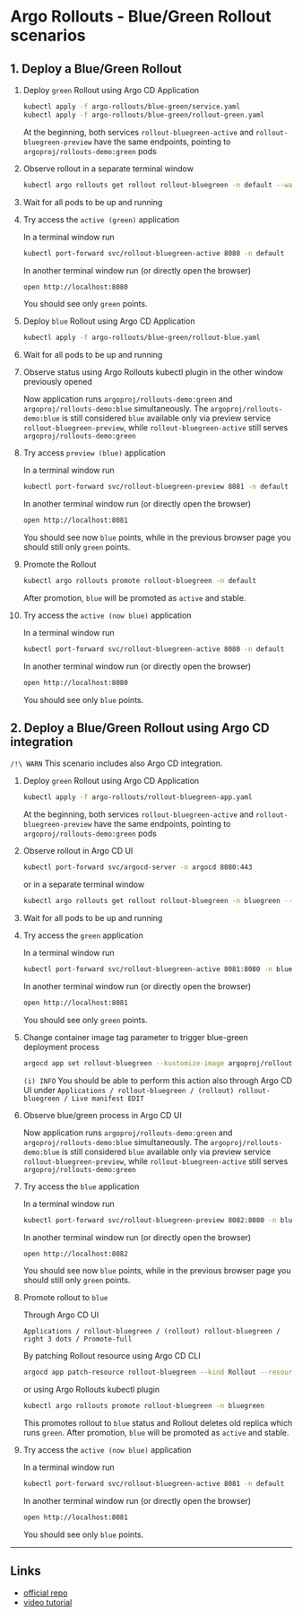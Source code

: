 
# Argo Rollouts - Blue/Green Rollout scenarios

## 1. Deploy a Blue/Green Rollout

1. Deploy `green` Rollout using Argo CD Application

    ```bash
    kubectl apply -f argo-rollouts/blue-green/service.yaml
    kubectl apply -f argo-rollouts/blue-green/rollout-green.yaml
    ```

    At the beginning, both services `rollout-bluegreen-active` and `rollout-bluegreen-preview` have the same endpoints, pointing to `argoproj/rollouts-demo:green` pods

1. Observe rollout in a separate terminal window

    ```bash
    kubectl argo rollouts get rollout rollout-bluegreen -n default --watch
    ```

1. Wait for all pods to be up and running

1. Try access the `active (green)` application

    In a terminal window run

    ```bash
    kubectl port-forward svc/rollout-bluegreen-active 8080 -n default
    ```

    In another terminal window run (or directly open the browser)
  
    ```bash
    open http://localhost:8080
    ```

    You should see only `green` points.

1. Deploy `blue` Rollout using Argo CD Application

    ```bash
    kubectl apply -f argo-rollouts/blue-green/rollout-blue.yaml
    ```

1. Wait for all pods to be up and running

1. Observe status using Argo Rollouts kubectl plugin in the other window previously opened

    Now application runs `argoproj/rollouts-demo:green` and `argoproj/rollouts-demo:blue` simultaneously. The `argoproj/rollouts-demo:blue` is still considered `blue` available only via preview service `rollout-bluegreen-preview`, while `rollout-bluegreen-active` still serves `argoproj/rollouts-demo:green`

1. Try access `preview (blue)` application

    In a terminal window run

    ```bash
    kubectl port-forward svc/rollout-bluegreen-preview 8081 -n default
    ```

    In another terminal window run (or directly open the browser)
  
    ```bash
    open http://localhost:8081
    ```

    You should see now `blue` points, while in the previous browser page you should still only `green` points.

1. Promote the Rollout

    ```bash
    kubectl argo rollouts promote rollout-bluegreen -n default
    ```

    After promotion, `blue` will be promoted as `active` and stable.

1. Try access the `active (now blue)` application

    In a terminal window run

    ```bash
    kubectl port-forward svc/rollout-bluegreen-active 8080 -n default
    ```

    In another terminal window run (or directly open the browser)

    ```bash
    open http://localhost:8080
    ```

    You should see only `blue` points.

## 2. Deploy a Blue/Green Rollout using Argo CD integration

`/!\ WARN` This scenario includes also Argo CD integration.

1. Deploy `green` Rollout using Argo CD Application

    ```bash
    kubectl apply -f argo-rollouts/rollout-bluegreen-app.yaml
    ```

    At the beginning, both services `rollout-bluegreen-active` and `rollout-bluegreen-preview` have the same endpoints, pointing to `argoproj/rollouts-demo:green` pods

1. Observe rollout in Argo CD UI

    ```bash
    kubectl port-forward svc/argocd-server -n argocd 8080:443
    ```

    or in a separate terminal window

    ```bash
    kubectl argo rollouts get rollout rollout-bluegreen -n bluegreen --watch
    ```

1. Wait for all pods to be up and running

1. Try access the `green` application

    In a terminal window run

    ```bash
    kubectl port-forward svc/rollout-bluegreen-active 8081:8080 -n bluegreen
    ```

    In another terminal window run (or directly open the browser)
  
    ```bash
    open http://localhost:8081
    ```

    You should see only `green` points.

1. Change container image tag parameter to trigger blue-green deployment process

    ```bash
    argocd app set rollout-bluegreen --kustomize-image argoproj/rollouts-demo:blue
    ```

    `(i) INFO` You should be able to perform this action also through Argo CD UI under `Applications / rollout-bluegreen / (rollout) rollout-bluegreen / Live manifest EDIT`

1. Observe blue/green process in Argo CD UI

    Now application runs `argoproj/rollouts-demo:green` and `argoproj/rollouts-demo:blue` simultaneously. The `argoproj/rollouts-demo:blue` is still considered `blue` available only via preview service `rollout-bluegreen-preview`, while `rollout-bluegreen-active` still serves `argoproj/rollouts-demo:green`

1. Try access the `blue` application

    In a terminal window run

    ```bash
    kubectl port-forward svc/rollout-bluegreen-preview 8082:8080 -n bluegreen
    ```

    In another terminal window run (or directly open the browser)

    ```bash
    open http://localhost:8082
    ```

    You should see now `blue` points, while in the previous browser page you should still only `green` points.

1. Promote rollout to `blue` 

    Through Argo CD UI
  
    `Applications / rollout-bluegreen / (rollout) rollout-bluegreen / right 3 dots / Promote-full`

    By patching Rollout resource using Argo CD CLI

    ```bash
    argocd app patch-resource rollout-bluegreen --kind Rollout --resource-name rollout-bluegreen --patch '{ "status": { "verifyingPreview": false } }' --patch-type 'application/merge-patch+json'
    ```

    or using Argo Rollouts kubectl plugin

    ```bash
    kubectl argo rollouts promote rollout-bluegreen -n bluegreen
    ```

    This promotes rollout to `blue` status and Rollout deletes old replica which runs `green`.
  After promotion, `blue` will be promoted as `active` and stable.

1. Try access the `active (now blue)` application

    In a terminal window run

    ```bash
    kubectl port-forward svc/rollout-bluegreen-active 8081 -n default
    ```

    In another terminal window run (or directly open the browser)
    
    ```bash
    open http://localhost:8081
    ```

    You should see only `blue` points.

---

## Links

- [official repo](https://github.com/bygui86/argocd-example-apps/tree/master/blue-green)
- [video tutorial](https://www.youtube.com/watch?v=krDxDz4V4Tg)
